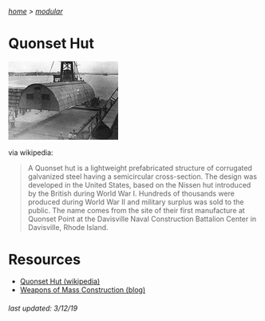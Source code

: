 ###### [home](/index.html) > [modular](/modular.html)

# Quonset Hut

![quonset](quonset.jpg)

via wikipedia:

> A Quonset hut is a lightweight prefabricated structure of corrugated galvanized steel having a semicircular cross-section. The design was developed in the United States, based on the Nissen hut introduced by the British during World War I. Hundreds of thousands were produced during World War II and military surplus was sold to the public. The name comes from the site of their first manufacture at Quonset Point at the Davisville Naval Construction Battalion Center in Davisville, Rhode Island.

# Resources

- [Quonset Hut (wikipedia)](https://en.wikipedia.org/wiki/Quonset_hut)
- [Weapons of Mass Construction (blog)](http://quonset-hut.blogspot.com)

###### *last updated: 3/12/19*